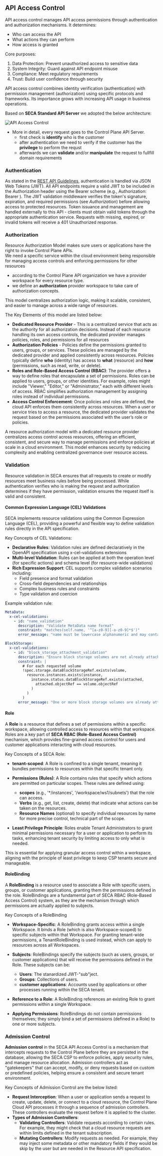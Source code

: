 ## **API Access Control**

API access control manages API access permissions through authentication and authorization mechanisms. It determines:
- Who can access the API
- What actions they can perform
- How access is granted

Core purposes:
1. Data Protection: Prevent unauthorized access to sensitive data
2. System Integrity: Guard against API endpoint misuse
3. Compliance: Meet regulatory requirements
4. Trust: Build user confidence through security

API access control combines identity verification (authentication) with permission management (authorization) using specific protocols and frameworks. Its importance grows with increasing API usage in business operations.

Based on **SECA Standard API Server** we adopted the below architecture:

![API Access Control](./pic/API%20Access%20Control.png)

- More in detail, every request goes to the Control Plane API Server. 
  - first check is **identify** who is the customer
  - after authentication we need to verify if the customer has the **privilege** to perform the requst
  - afterwards we can **validate** and/or **manipulate** the request to fullfill domain requirements

### **Authentication**

As stated in the [REST API Guidelines](./rest-api-guidelines.md), authentication is handled via JSON Web Tokens (JWT). All API endpoints require a valid JWT to be included in the Authorization header using the Bearer scheme (e.g., Authorization: Bearer <token>). The JWT validation middleware verifies the token's signature, expiration, and required permissions (see *Authorization*) before allowing access to protected resources. Token issuance and management are handled externally to this API - clients must obtain valid tokens through the appropriate authentication service. Requests with missing, expired, or invalid tokens will receive a 401 Unauthorized response.

### **Authorization**

Resource Authorization Model makes sure users or applications have the right to invoke Control Plane APIs. <br/>We need a specific service within the cloud environment being responsible for managing access controls and enforcing permissions for other resources
- according to the Control Plane API organization we have a  provider workspace for every resource type.
- we define an **authorization** provider workspace to take care of authorization concepts.

 This model centralizes authorization logic, making it scalable, consistent, and easier to manage across a wide range of resources.

 The Key Elements of this model are listed below:

 - **Dedicated Resource Provider** - This is a centralized service that acts as the authority for all authorization decisions. Instead of each resource handling its own access controls, the dedicated provider manages policies, roles, and permissions for all resources
 - **Authorization Policies** - Policies define the permissions granted to users, groups, or services. These policies are managed by the dedicated provider and applied consistently across resources. Policies typically define **who** (identity) has access to **what** (resource) and **how** (permissions, such as read, write, or delete).
- **Roles and Role-Based Access Control (RBAC)**: The provider offers a way to define roles that encapsulate a set of permissions. Roles can be applied to users, groups, or other identities. For example, roles might include "Viewer," "Editor," or "Administrator," each with different levels of access. RBAC simplifies authorization management by assigning roles instead of individual permissions.
- **Access Control Enforcement**: Once policies and roles are defined, the cloud API enforces them consistently across resources. When a user or service tries to access a resource, the dedicated provider validates the request based on the permissions associated with the user’s role or policies.

A resource authorization model with a dedicated resource provider centralizes access control across resources, offering an efficient, consistent, and secure way to manage permissions and enforce policies at scale in a cloud environment. This model enhances security by reducing complexity and enabling centralized governance over resource access.

### **Validation**

Resource validation in SECA ensures that all requests to create or modify resources meet business rules before being processed. While authentication verifies who is making the request and authorization determines if they have permission, validation ensures the request itself is valid and consistent.

#### Common Expression Language (CEL) Validations

SECA implements resource validations using the Common Expression Language (CEL), providing a powerful and flexible way to define validation rules directly in the API specification.

Key Concepts of CEL Validations:
- **Declarative Rules**: Validation rules are defined declaratively in the OpenAPI specification using x-cel-validations extensions
- **Multi-level Validation**: Rules can be applied at both the operation level (for specific actions) and schema level (for resource-wide validations)
- **Rich Expression Support**: CEL supports complex validation scenarios including:
  - Field presence and format validation
  - Cross-field dependencies and relationships
  - Complex business rules and constraints
  - Type validation and coercion

Example validation rule:
```yaml
MetaData:
  x-cel-validations:
    - id: "name_validation"
      description: "Validate MetaData name format"
      constraint: "matches(self.name, '^[a-z0-9][-a-z0-9]*$')"
      error_message: "name must be lowercase alphanumeric and may contain hyphens"

BlockStorage:
  x-cel-validations:
    - id: "block_storage_attachment_validation"
      description: "Ensure block storage volumes are not already attached to other instances"
      constraint: |
        # For each requested volume
        !spec.storage.dataBlockStorageRef.exists(volume,
          resource.instances.exists(instance,
            instance.status.dataBlockStorageRef.exists(attached,
              attached.objectRef == volume.objectRef
            )
          )
        )
      error_message: "One or more block storage volumes are already attached to other instances"
```

#### Role

A **Role** is a resource that defines a set of permissions within a specific workspace, allowing controlled access to resources within that workspace. Roles are a key part of **SECA RBAC (Role-Based Access Control)** mechanism, which provides fine-grained access control for users and customer applications interacting with cloud resources.

Key Concepts of a SECA Role:
- **tenant-scoped**: A Role is confined to a single tenamt, meaning it bundles permissions to resources within that specific tenant only. 

- **Permissions (Rules)**: A Role contains rules that specify which actions are permitted on particular scopes. These rules are defined using:
  - **scopes** (e.g., '*/instances', '/workspace/ws1/subnets') that the role can access.
  - **Verbs** (e.g., get, list, create, delete) that indicate what actions can be taken on the resources.
  - **Resource Names** (optional) to specify individual resources by name for more precise control, technical part of the scope.

- **Least Privilege Principle**: Roles enable Tenant Administrators to grant minimal permissions necessary for a user or application to perform its tasks, enhancing tenant security by limiting access to only what is needed.

This is essential for applying granular access control within a workspace, aligning with the principle of least privilege to keep CSP tenants secure and manageable.

#### RoleBinding

A **RoleBinding** is a resource used to associate a Role with specific users, groups, or customer applications, granting them the permissions defined in the role. RoleBindings are a fundamental part of SECA RBAC (Role-Based Access Control) system, as they are the mechanism through which permissions are actually applied to subjects.

Key Concepts of a RoleBinding
- **Workspace-Specific**: A RoleBinding grants access within a single Workspace. It binds a Role (which is also Workspace-scoped) to specific subjects within that Workspace. For granting tenant-wide permissions, a TenantRoleBinding is used instead, which can apply to resources across all Workspaces.

- **Subjects**: RoleBindings specify the subjects (such as users, groups, or customer applications) that will receive the permissions defined in the Role. These subjects can be:
  - **Users**: The stanardized JWT-"sub"ject.
  - **Groups**: Collections of users.
  - **customer applications**: Accounts used by applications or other processes running within the SECA tenant.
- **Reference to a Role**: A RoleBinding references an existing Role to grant permissions within a single Workspace.
- **Applying Permissions**: RoleBindings do not contain permissions themselves; they simply bind a set of permissions (defined in a Role) to one or more subjects.

### **Admission Control**

**Admission control** in the SECA API Access Control is a mechanism that intercepts requests to the Control Plane before they are persisted in the database, allowing the SECA CSP to enforce policies, apply security rules, and manage resource allocation. Admission controllers act as "gatekeepers" that can accept, modify, or deny requests based on custom or predefined policies, helping ensure a consistent and secure tenant environment.

Key Concepts of Admission Control are the below listed:
- **Request Interception**: When a user or application sends a request to create, update, delete, or connect to a cloud resource, the Control Plane Cloud API processes it through a sequence of admission controllers. These controllers evaluate the request before it is applied to the cluster.
- **Types of Admission Controllers**:
  - **Validating Controllers**: Validate requests according to certain rules. For example, they might check that a cloud resource requests are within limits defined in the tenant subscription.
  - **Mutating Controllers**: Modify requests as needed. For example, they may inject some metadata or other mandatory fields if they would be skip by the user but are needed in the Resource API specification.